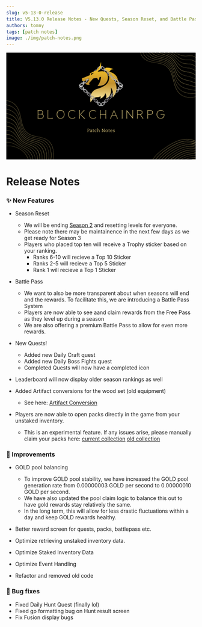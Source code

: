 ```yaml
---
slug: v5-13-0-release
title: V5.13.0 Release Notes - New Quests, Season Reset, and Battle Pass!
authors: tomny
tags: [patch notes]
image: ./img/patch-notes.png
---
```


![Banner](./img/patch-notes.png)

# Release Notes

### ✨ New Features

- Season Reset

  - We will be ending [Season 2](/docs/game-mechanics/level-system/season2) and resetting levels for everyone.
  - Please note there may be maintainence in the next few days as we get ready for Season 3
  - Players who placed top ten will receive a Trophy sticker based on your ranking.
    - Ranks 6-10 will recieve a Top 10 Sticker
    - Ranks 2-5 will recieve a Top 5 Sticker
    - Rank 1 will recieve a Top 1 Sticker

- Battle Pass

  - We want to also be more transparent about when seasons will end and the rewards. To facilitate this, we are introducing a Battle Pass System
  - Players are now able to see aand claim rewards from the Free Pass as they level up during a season
  - We are also offering a premium Battle Pass to allow for even more rewards.

- New Quests!

  - Added new Daily Craft quest
  - Added new Daily Boss Fights quest
  - Completed Quests will now have a completed icon

- Leaderboard will now display older season rankings as well

- Added Artifact conversions for the wood set (old equipment)

  - See here: [Artifact Conversion](/docs/game-mechanics/artifacts/conversion)

- Players are now able to open packs directly in the game from your unstaked inventory.
  - This is an experimental feature. If any issues arise, please manually claim your packs here:
    [current collection](https://neftyblocks.com/collection/brpg/packs)
    [old collection](https://neftyblocks.com/collection/blokchainrpg/packs)

### 🎨 Improvements

- GOLD pool balancing

  - To improve GOLD pool stability, we have increased the GOLD pool generation rate from 0.00000003 GOLD per second to 0.00000010 GOLD per second.
  - We have also updated the pool claim logic to balance this out to have gold rewards stay relatively the same.
  - In the long term, this will allow for less drastic fluctuations within a day and keep GOLD rewards healthy.

- Better reward screen for quests, packs, battlepass etc.

- Optimize retrieving unstaked inventory data.
- Optimize Staked Inventory Data
- Optimize Event Handling
- Refactor and removed old code

### 🐛 Bug fixes

- Fixed Daily Hunt Quest (finally lol)
- Fixed gp formatting bug on Hunt result screen
- Fix Fusion display bugs
